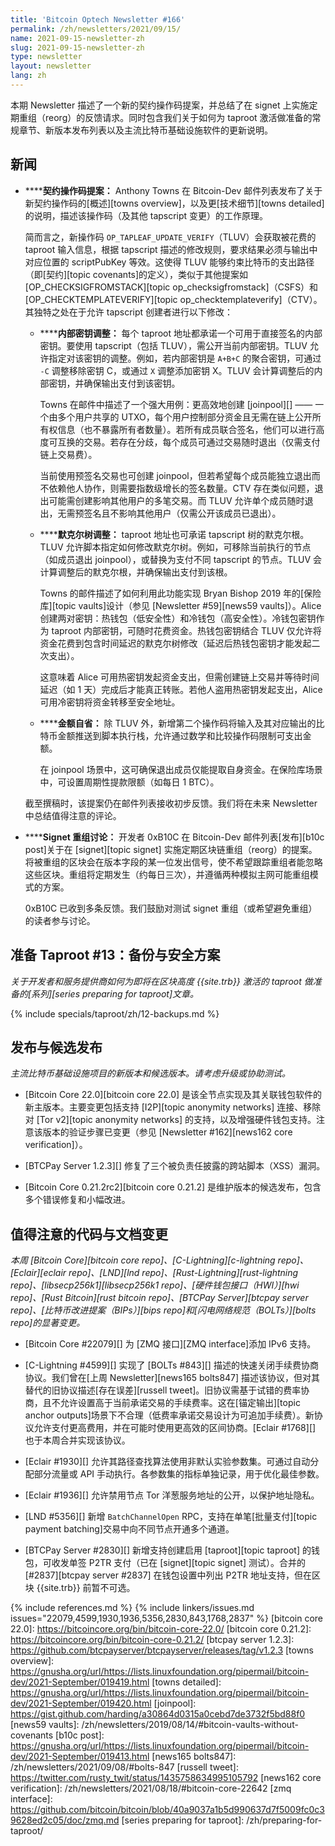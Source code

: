 ```yaml
---
title: 'Bitcoin Optech Newsletter #166'
permalink: /zh/newsletters/2021/09/15/
name: 2021-09-15-newsletter-zh
slug: 2021-09-15-newsletter-zh
type: newsletter
layout: newsletter
lang: zh
---
```

本期 Newsletter 描述了一个新的契约操作码提案，并总结了在 signet 上实施定期重组（reorg）的反馈请求。同时包含我们关于如何为 taproot 激活做准备的常规章节、新版本发布列表以及主流比特币基础设施软件的更新说明。

## 新闻

- **<!--covenant-opcode-proposal-->****契约操作码提案：** Anthony Towns 在 Bitcoin-Dev 邮件列表发布了关于新契约操作码的[概述][towns overview]，以及更[技术细节][towns detailed]的说明，描述该操作码（及其他 tapscript 变更）的工作原理。

  简而言之，新操作码 `OP_TAPLEAF_UPDATE_VERIFY`（TLUV）会获取被花费的 taproot 输入信息，根据 tapscript 描述的修改规则，要求结果必须与输出中对应位置的 scriptPubKey 等效。这使得 TLUV 能够约束比特币的支出路径（即[契约][topic covenants]的定义），类似于其他提案如 [OP_CHECKSIGFROMSTACK][topic op_checksigfromstack]（CSFS）和 [OP_CHECKTEMPLATEVERIFY][topic op_checktemplateverify]（CTV）。其独特之处在于允许 tapscript 创建者进行以下修改：

  - **<!--internal-key-tweak-->****内部密钥调整：** 每个 taproot 地址都承诺一个可用于直接签名的内部密钥。要使用 tapscript（包括 TLUV），需公开当前内部密钥。TLUV 允许指定对该密钥的调整。例如，若内部密钥是 `A+B+C` 的聚合密钥，可通过 `-C` 调整移除密钥 C，或通过 `X` 调整添加密钥 X。TLUV 会计算调整后的内部密钥，并确保输出支付到该密钥。

    Towns 在邮件中描述了一个强大用例：更高效地创建 [joinpool][] —— 一个由多个用户共享的 UTXO，每个用户控制部分资金且无需在链上公开所有权信息（也不暴露所有者数量）。若所有成员联合签名，他们可以进行高度可互换的交易。若存在分歧，每个成员可通过交易随时退出（仅需支付链上交易费）。

    当前使用预签名交易也可创建 joinpool，但若希望每个成员能独立退出而不依赖他人协作，则需要指数级增长的签名数量。CTV 存在类似问题，退出可能需创建影响其他用户的多笔交易。而 TLUV 允许单个成员随时退出，无需预签名且不影响其他用户（仅需公开该成员已退出）。

  - **<!--merkle-tree-tweak-->****默克尔树调整：** taproot 地址也可承诺 tapscript 树的默克尔根。TLUV 允许脚本指定如何修改默克尔树。例如，可移除当前执行的节点（如成员退出 joinpool），或替换为支付不同 tapscript 的节点。TLUV 会计算调整后的默克尔根，并确保输出支付到该根。

    Towns 的邮件描述了如何利用此功能实现 Bryan Bishop 2019 年的[保险库][topic vaults]设计（参见 [Newsletter #59][news59 vaults]）。Alice 创建两对密钥：热钱包（低安全性）和冷钱包（高安全性）。冷钱包密钥作为 taproot 内部密钥，可随时花费资金。热钱包密钥结合 TLUV 仅允许将资金花费到包含时间延迟的默克尔树修改（延迟后热钱包密钥才能发起二次支出）。

    这意味着 Alice 可用热密钥发起资金支出，但需创建链上交易并等待时间延迟（如 1 天）完成后才能真正转账。若他人盗用热密钥发起支出，Alice 可用冷密钥将资金转移至安全地址。

  - **<!--amount-introspection-->****金额自省：** 除 TLUV 外，新增第二个操作码将输入及其对应输出的比特币金额推送到脚本执行栈，允许通过数学和比较操作码限制可支出金额。

    在 joinpool 场景中，这可确保退出成员仅能提取自身资金。在保险库场景中，可设置周期性提款限额（如每日 1 BTC）。

  截至撰稿时，该提案仍在邮件列表接收初步反馈。我们将在未来 Newsletter 中总结值得注意的评论。

- **<!--signet-reorg-discussion-->****Signet 重组讨论：** 开发者 0xB10C 在 Bitcoin-Dev 邮件列表[发布][b10c post]关于在 [signet][topic signet] 实施定期区块链重组（reorg）的提案。将被重组的区块会在版本字段的某一位发出信号，使不希望跟踪重组者能忽略这些区块。重组将定期发生（约每日三次），并遵循两种模拟主网可能重组模式的方案。

  0xB10C 已收到多条反馈。我们鼓励对测试 signet 重组（或希望避免重组）的读者参与讨论。

## 准备 Taproot #13：备份与安全方案

*关于开发者和服务提供商如何为即将在区块高度 {{site.trb}} 激活的 taproot 做准备的[系列][series preparing for taproot]文章。*

{% include specials/taproot/zh/12-backups.md %}

## 发布与候选发布

*主流比特币基础设施项目的新版本和候选版本。请考虑升级或协助测试。*

- [Bitcoin Core 22.0][bitcoin core 22.0] 是该全节点实现及其关联钱包软件的新主版本。主要变更包括支持 [I2P][topic anonymity networks] 连接、移除对 [Tor v2][topic anonymity networks] 的支持，以及增强硬件钱包支持。注意该版本的验证步骤已变更（参见 [Newsletter #162][news162 core verification]）。

- [BTCPay Server 1.2.3][] 修复了三个被负责任披露的跨站脚本（XSS）漏洞。

- [Bitcoin Core 0.21.2rc2][bitcoin core 0.21.2] 是维护版本的候选发布，包含多个错误修复和小幅改进。

## 值得注意的代码与文档变更

*本周 [Bitcoin Core][bitcoin core repo]、[C-Lightning][c-lightning repo]、[Eclair][eclair repo]、[LND][lnd repo]、[Rust-Lightning][rust-lightning repo]、[libsecp256k1][libsecp256k1 repo]、[硬件钱包接口（HWI）][hwi repo]、[Rust Bitcoin][rust bitcoin repo]、[BTCPay Server][btcpay server repo]、[比特币改进提案（BIPs）][bips repo]和[闪电网络规范（BOLTs）][bolts repo]的显著变更。*

- [Bitcoin Core #22079][] 为 [ZMQ 接口][ZMQ interface]添加 IPv6 支持。

- [C-Lightning #4599][] 实现了 [BOLTs #843][] 描述的快速关闭手续费协商协议。我们曾在[上周 Newsletter][news165 bolts847] 描述该协议，但对其替代的旧协议描述[存在误差][russell tweet]。旧协议需基于试错的费率协商，且不允许设置高于当前承诺交易的手续费率。这在[锚定输出][topic anchor outputs]场景下不合理（低费率承诺交易设计为可追加手续费）。新协议允许支付更高费用，并在可能时使用更高效的区间协商。[Eclair #1768][] 也于本周合并实现该协议。

- [Eclair #1930][] 允许其路径查找算法使用非默认实验参数集。可通过自动分配部分流量或 API 手动执行。各参数集的指标单独记录，用于优化最佳参数。

- [Eclair #1936][] 允许禁用节点 Tor 洋葱服务地址的公开，以保护地址隐私。

- [LND #5356][] 新增 `BatchChannelOpen` RPC，支持在单笔[批量支付][topic payment batching]交易中向不同节点开通多个通道。

- [BTCPay Server #2830][] 新增支持创建启用 [taproot][topic taproot] 的钱包，可收发单签 P2TR 支付（已在 [signet][topic signet] 测试）。合并的 [#2837][btcpay server #2837] 在钱包设置中列出 P2TR 地址支持，但在区块 {{site.trb}} 前暂不可选。

{% include references.md %}
{% include linkers/issues.md issues="22079,4599,1930,1936,5356,2830,843,1768,2837" %}
[bitcoin core 22.0]: https://bitcoincore.org/bin/bitcoin-core-22.0/
[bitcoin core 0.21.2]: https://bitcoincore.org/bin/bitcoin-core-0.21.2/
[btcpay server 1.2.3]: https://github.com/btcpayserver/btcpayserver/releases/tag/v1.2.3
[towns overview]: https://gnusha.org/url/https://lists.linuxfoundation.org/pipermail/bitcoin-dev/2021-September/019419.html
[towns detailed]: https://gnusha.org/url/https://lists.linuxfoundation.org/pipermail/bitcoin-dev/2021-September/019420.html
[joinpool]: https://gist.github.com/harding/a30864d0315a0cebd7de3732f5bd88f0
[news59 vaults]: /zh/newsletters/2019/08/14/#bitcoin-vaults-without-covenants
[b10c post]: https://gnusha.org/url/https://lists.linuxfoundation.org/pipermail/bitcoin-dev/2021-September/019413.html
[news165 bolts847]: /zh/newsletters/2021/09/08/#bolts-847
[russell tweet]: https://twitter.com/rusty_twit/status/1435758634995105792
[news162 core verification]: /zh/newsletters/2021/08/18/#bitcoin-core-22642
[zmq interface]: https://github.com/bitcoin/bitcoin/blob/40a9037a1b5d990637d7f5009fc0c39628ed2c05/doc/zmq.md
[series preparing for taproot]: /zh/preparing-for-taproot/
